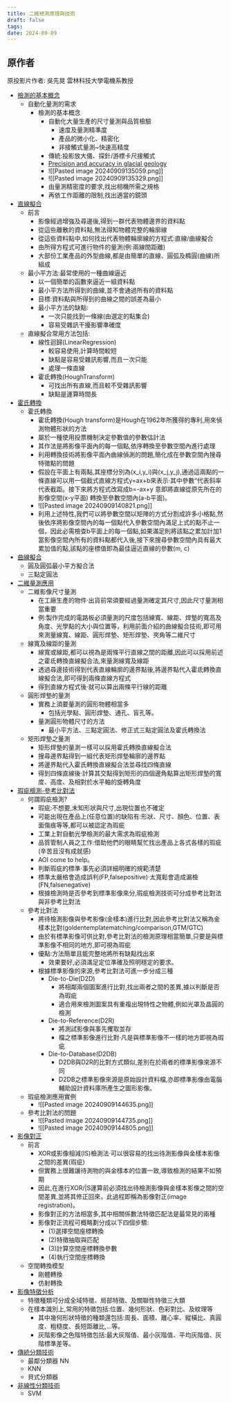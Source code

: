 ```yaml
---
title: 二維檢測原理與技術
draft: false
tags: 
date: 2024-09-09
---
```



## 原作者
原投影片作者:  吳先晃
雲林科技大學電機系教授

- [檢測的基本概念](https://www.youtube.com/watch?v=TSJahiqB0yI&list=PLI6pJZaOCtF0yLRQrV7JOBUaAfJ8Q-elm&index=29&pp=iAQB)
	- 自動化量測的需求
		- 檢測的基本概念
			- 自動化大量生產的尺寸量測與品質檢驗
				- 速度及量測精準度
				- 產品的微小化、精密化
				- 非接觸式量測~快速高精度
			- 傳統:投影放大儀、探針/游標卡尺接觸式
			- [Precision and accuracy in glacial geology](https://www.antarcticglaciers.org/glacial-geology/dating-glacial-sediments-2/precision-and-accuracy-glacial-geology/)
			- ![[Pasted image 20240909135059.png]]
			- ![[Pasted image 20240909135329.png]]
			- 由量測精密度的要求,找出相機所需之規格
			- 再依工作距離的限制,找出適當的鏡頭
- [直線擬合](https://www.youtube.com/watch?v=6Up66UJhj9o&list=PLI6pJZaOCtF0yLRQrV7JOBUaAfJ8Q-elm&index=30&pp=iAQB)
	- 前言
		- 影像經過增強及尋邊後,得到一群代表物體邊界的資料點
		- 從這些離散的資料點,無法得知物體完整的輪廓線
		- 從這些資料點中,如何找出代表物體輪廓線的方程式:直線/曲線擬合
		- 由所得方程式可進行物件的量測(例:兩線間距離)
		- 大部份工業產品的外型曲線,都是由簡單的直線、圓弧及橢圓(曲線)所組成
	- 最小平方法:最常使用的一種曲線逼近
		- 以一個簡單的函數來逼近一組資料點
		- 最小平方法所得到的曲線,並不會通過所有的資料點
		- 目標:資料點與所得到的曲線之間的誤差為最小
		- 最小平方法的缺點:
			- 一次只能找到一條線(由選定的點集合)
			- 容易受雜訊干擾影響準確度
	- 直線擬合常用方法包括:
		- 線性迴歸(LinearRegression)
			- 較容易使用,計算時間較短
			- 缺點是容易受雜訊影響,而且一次只能
			- 處理一條直線
		- 霍氐轉換(HoughTransform)
			- 可找出所有直線,而且較不受雜訊影響
			- 缺點是運算時間長
- [霍氏轉換](https://www.youtube.com/watch?v=LSzOLydKhNI&list=PLI6pJZaOCtF0yLRQrV7JOBUaAfJ8Q-elm&index=31&pp=iAQB)
	- 霍氏轉換
		- 霍氐轉換(Hough transform)是Hough在1962年所獲得的專利,用來偵測物體形狀的方法
		- 屬於一種使用投票機制決定參數值的參數估計法
		- 其作法是將影像平面內的每一個點,依序轉換至參數空間內進行處理
		- 利用轉換技術將影像平面內曲線偵測的問題,簡化成在參數空間內搜尋特徵點的問題
		- 假設在平面上有兩點,其座標分別為(x_i,y_i)與(x_j,y_j),通過這兩點的一條直線可以用一個截式直線方程式y=ax+b來表示·其中參數“代表斜率代表截距。接下來將方程式改寫成b=-ax+y 意即將直線從原先所在的影像空間(x-y平面) 轉換至參數空間內(a-b平面)。
		- ![[Pasted image 20240909140821.png]]
		- 利用上述特性,我們可以將參數空間以矩陣的方式分割成許多小格點,然後依序將影像空間內的每一個點代入參數空間內滿足上式的點不止一個，因此必需檢查b平面上的每一個點,如果滿足則將該點之累加計加1當影像空間內所有的資料點都代入後,接下來搜尋參數空間內具有最大累加值的點,該點的座標值即為最佳逼近直線的參數(m, c)
- [曲線擬合](https://www.youtube.com/watch?v=CX1sVWLNF8s&list=PLI6pJZaOCtF0yLRQrV7JOBUaAfJ8Q-elm&index=32&pp=iAQB)
	- 圓及圓弧最小平方擬合法
	- 三點定圓法
- [二維量測應用](https://www.youtube.com/watch?v=s81f-_roXFw&list=PLI6pJZaOCtF0yLRQrV7JOBUaAfJ8Q-elm&index=33&pp=iAQB)
	- 二維影像尺寸量測
		- 在工廠生產的物件·出貨前常須要經過量測確定其尺寸,因此尺寸量測相當重要
		- 例:製作完成的電路板必須量測的尺度包括線寬、線距、焊墊的寬高及角度、光學點的大小與位置等，利用前面介紹的曲線擬合技術,即可用來測量線寬、線距、圓形焊墊、矩形焊墊、夾角等二維尺寸
	- 線寬及線距的量測
		- 線寬或線距,都可以視為是兩條平行直線之間的距離,因此可以採用前述之霍氐轉換直線擬合法,來量測線寬及線距
		- 透過尋邊技術得到代表直線輪廓的邊界點後,將邊界點代入霍氐轉換直線擬合法,即可得到兩條直線方程式
		- 得到直線方程式後·就可以算出兩條平行線的距離
	- 圓形焊墊的量測
		- 實務上須要量測的圓形物體相當多
			- 包括光學點、圓形焊墊、通孔、盲孔等。
		- 量測圓形物體尺寸的方法
			- 最小平方法、三點定圓法、修正式三點定圓法及霍氏轉換法
	- 矩形焊墊之量測
		- 矩形焊墊的量測一樣可以採用霍氏轉換直線擬合法
		- 搜尋邊界點得到一組代表矩形焊墊輪廓的邊界點
		- 將邊界點代入霍氏轉換直線擬合法並尋找四條直線
		- 得到四條直線後·計算其交點得到矩形的四個邊角點算出矩形焊墊的寬度、高度、及相對於水平軸的旋轉角度
- [瑕疵檢測-參考比對法](https://www.youtube.com/watch?v=qWBNA8gnd3k&list=PLI6pJZaOCtF0yLRQrV7JOBUaAfJ8Q-elm&index=34&pp=iAQB)
	- 何謂瑕疵檢測?
		- 瑕疵:不想要,未知形狀與尺寸,出現位置也不確定
		- 可能出現在產品上(任意位置)的缺陷有:形狀、尺寸、顏色、位置、表面傷痕等等,都可以被認定為瑕疵
		- 工業上對自動光學檢測的最大需求為瑕疵檢測
		- 品質管制人員之工作:借助他們的眼睛幫忙找出產品上各式各樣的瑕疵(辛苦且沒有成就感)
		- AOI come to help。
		- 判斷瑕疵的標準·事先必須詳細明確的規範清楚
		- 標準太嚴格會造成誤判(FP,falsepositive)·太寬鬆會造成漏檢(FN,falsenegative)
		- 根據檢測時是否參考到標準影像來分,瑕疵檢測技術可分成參考比對法與非參考比對法
	- 參考比對法
		- 將待檢測影像與參考影像(金樣本)進行比對,因此參考比對法又稱為金樣本比對(goldentemplatematching/comparison,GTM/GTC)
		- 由於有標準影像可供比對,參考比對法的檢測原理相當簡單,只要是與標準影像不相同的地方,即可視為瑕疵
		- 優點:方法簡單且能完整地將所有缺點找出來
			- 效果要好,必須滿足定位準確及照明穩定的要求。
		- 根據標準影像的來源,參考比對法可進一步分成三種
			- Die-to-Die(D2D)
				- 將相鄰兩個圖案進行比對,找出兩者之間的差異,據以判斷是否為瑕疵
				- 適合用來檢測圖案具有重複出現特性之物體,例如光罩及晶圓的檢測
			- Die-to-Reference(D2R)
				- 將測試影像與事先攫取並存
				- 檔之標準影像進行比對·凡是與標準影像不一樣的地方即視為瑕疵
			- Die-to-Database(D2DB)
				- D2DB與D2R的比對方式類似,差別在於兩者的標準影像來源不同
				- D2DB之標準影像來源是原始設計資料檔,亦即標準影像甶電腦輔助設計資料庫所產生之圖形影像。
	- 瑕疵檢測應用實例
		- ![[Pasted image 20240909144635.png]]
	- 參考比對法的問題
		- ![[Pasted image 20240909144735.png]]
		- ![[Pasted image 20240909144805.png]]
- [影像對正](https://www.youtube.com/watch?v=bafv1pg_j68&list=PLI6pJZaOCtF0yLRQrV7JOBUaAfJ8Q-elm&index=35&pp=iAQB)
	- 前言
		- XOR或影像相減(IS)檢測法·可以很容易的找出待測影像與金樣本影像之間的差異(瑕疵)
		- 但實務上很難讓待測物的與金樣本的位置一致,導致檢測的結果不如預期
		- 因此,在進行XOR/|S運算前必須找出待檢測影像與金樣本影像之間的空間差異,並將其修正回來，此過程即稱為影像對正(image registration)。
		- 影像對正的方法相當多,其中相關係數法特徵匹配法是最常見的兩種
		- 影像對正流程可概略劃分成以下四個步驟:
			- (1)選擇空間座標轉換
			- (2)特徵抽取與匹配
			- (3)計算空間座標轉換參數
			- (4)執行空間座標轉換
	- 空間轉換模型
		- 剛體轉換
		- 仿射轉換
- [影像特徵分析](https://www.youtube.com/watch?v=yJWUyrZYc0g&list=PLI6pJZaOCtF0yLRQrV7JOBUaAfJ8Q-elm&index=36&pp=iAQB)
	- 特徵種類可分成全域特徵、局部特徵、及關聯性特徵三大類
	- 在樣本識別上,常用的特徵包括:位置、幾何形狀、色彩對比、及紋理等
		- 其中幾何形狀特徵的種類還包括:周長、面積、離心率、縱橫比、真圓度、粗糙度、長短距離比,…等。
		- 灰階影像之色階特徵包括:最大灰階值、最小灰階值、平均灰階值、灰階標準差等。
- [傳統分類技術](https://www.youtube.com/watch?v=mLsiXAKGF8g&list=PLI6pJZaOCtF0yLRQrV7JOBUaAfJ8Q-elm&index=37&pp=iAQB)
	- 最鄰分類器 NN
	- KNN
	- 貝式分類器
- [非線性分類技術](https://www.youtube.com/watch?v=CqcSh_jKlZQ&list=PLI6pJZaOCtF0yLRQrV7JOBUaAfJ8Q-elm&index=38&pp=iAQB)
	- SVM